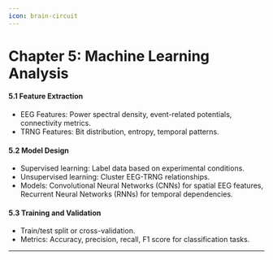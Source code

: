 ```yaml
---
icon: brain-circuit
---
```


# Chapter 5: Machine Learning Analysis

#### 5.1 Feature Extraction

* EEG Features: Power spectral density, event-related potentials, connectivity metrics.
* TRNG Features: Bit distribution, entropy, temporal patterns.

#### 5.2 Model Design

* Supervised learning: Label data based on experimental conditions.
* Unsupervised learning: Cluster EEG-TRNG relationships.
* Models: Convolutional Neural Networks (CNNs) for spatial EEG features, Recurrent Neural Networks (RNNs) for temporal dependencies.

#### 5.3 Training and Validation

* Train/test split or cross-validation.
* Metrics: Accuracy, precision, recall, F1 score for classification tasks.

***

###

